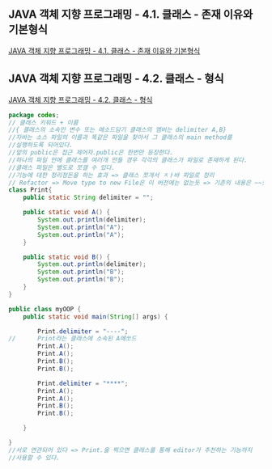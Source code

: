 ## JAVA 객체 지향 프로그래밍 - 4.1. 클래스 - 존재 이유와 기본형식  
[JAVA 객체 지향 프로그래밍 - 4.1. 클래스 - 존재 이유와 기본형식](https://www.youtube.com/watch?v=m1Cx8vDDmYo&list=PLuHgQVnccGMAb-e41kXPSIpmoz1RvHyN4&index=4)  
## JAVA 객체 지향 프로그래밍 - 4.2. 클래스 - 형식  
[JAVA 객체 지향 프로그래밍 - 4.2. 클래스 - 형식](https://www.youtube.com/watch?v=jpcXlhgEzmQ&list=PLuHgQVnccGMAb-e41kXPSIpmoz1RvHyN4&index=5)  
```java
package codes;
// 클래스 키워드 + 이름 
//{ 클래스의 소속인 변수 또는 메소드담기 클래스의 멤버는 delimiter A,B}
//자바는 소스 파일의 이름과 똑같은 파일을 찾아서 그 클래스의 main method를 
//실행하도록 되어있다. 
//앞의 public은 접근 제어자.public은 한번만 등장한다. 
//하나의 파일 안에 클래스를 여러개 만들 경우 각각의 클래스가 파일로 존재하게 된다. 
//클래스 파일은 별도로 쪼갤 수 있다. 
//기능에 대한 정리정돈을 하는 효과 => 클래스 쪼개서 ㅈㅏ바 파일로 정리
// Refactor => Move type to new File은 이 버전에는 없는듯 => 기존의 내용은 ~~했는데, print.java에 옮겨담겠다
class Print{
	public static String delimiter = "";

	public static void A() {
		System.out.println(delimiter);
		System.out.println("A");
		System.out.println("A");
	}

	public static void B() {
		System.out.println(delimiter);
		System.out.println("B");
		System.out.println("B");
	}
}

public class myOOP {
	public static void main(String[] args) {

		Print.delimiter = "----";
//		Print라는 클래스에 소속된 A메쏘드
		Print.A();
		Print.A();
		Print.B();
		Print.B();

		Print.delimiter = "****";
		Print.A();
		Print.A();
		Print.B();
		Print.B();

	}

}
//서로 연관되어 있다 => Print.을 찍으면 클래스를 통해 editor가 추천하는 기능까지
//사용할 수 있다.
```
